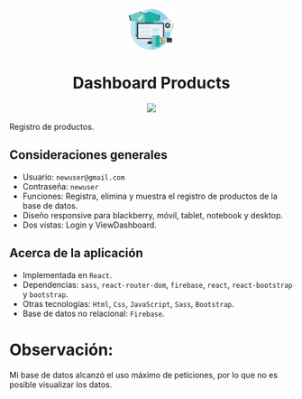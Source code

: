 <p align="center"><a href="public/logo.png"><img src="./public/logo.png" width=80px></a></p>
<h1 align="center">Dashboard Products</h1>
<p align="center">
<img src="https://img.shields.io/badge/npm-v6.14.5-9cf">
</p>

Registro de productos.

## Consideraciones generales

- Usuario: `newuser@gmail.com`
- Contraseña: `newuser`
- Funciones: Registra, elimina y muestra el registro de productos de la base de datos.
- Diseño responsive para blackberry, móvil, tablet, notebook y desktop.
- Dos vistas: Login y ViewDashboard.

## Acerca de la aplicación
- Implementada en `React`.
- Dependencias: `sass`, `react-router-dom`, `firebase`, `react`, `react-bootstrap` y `bootstrap`.
- Otras tecnologías: `Html`, `Css`, `JavaScript`, `Sass`, `Bootstrap`.
- Base de datos no relacional: `Firebase`.


# Observación:
Mi base de datos alcanzó el uso máximo de peticiones, por lo que no es posible visualizar los datos.
